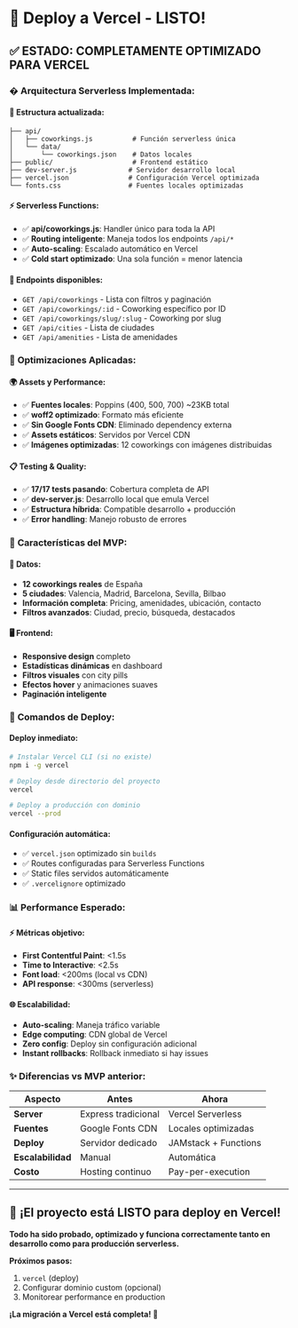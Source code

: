 # 🚀 Deploy a Vercel - LISTO!

## ✅ **ESTADO: COMPLETAMENTE OPTIMIZADO PARA VERCEL**

### �️ **Arquitectura Serverless Implementada:**

#### **📁 Estructura actualizada:**
```
├── api/
│   ├── coworkings.js          # Función serverless única
│   └── data/
│       └── coworkings.json    # Datos locales
├── public/                    # Frontend estático
├── dev-server.js             # Servidor desarrollo local
├── vercel.json               # Configuración Vercel optimizada
└── fonts.css                 # Fuentes locales optimizadas
```

#### **⚡ Serverless Functions:**
- ✅ **api/coworkings.js**: Handler único para toda la API
- ✅ **Routing inteligente**: Maneja todos los endpoints `/api/*`
- ✅ **Auto-scaling**: Escalado automático en Vercel
- ✅ **Cold start optimizado**: Una sola función = menor latencia

#### **🎯 Endpoints disponibles:**
- `GET /api/coworkings` - Lista con filtros y paginación
- `GET /api/coworkings/:id` - Coworking específico por ID
- `GET /api/coworkings/slug/:slug` - Coworking por slug
- `GET /api/cities` - Lista de ciudades
- `GET /api/amenities` - Lista de amenidades

### 🔧 **Optimizaciones Aplicadas:**

#### **🌍 Assets y Performance:**
- ✅ **Fuentes locales**: Poppins (400, 500, 700) ~23KB total
- ✅ **woff2 optimizado**: Formato más eficiente
- ✅ **Sin Google Fonts CDN**: Eliminado dependency externa
- ✅ **Assets estáticos**: Servidos por Vercel CDN
- ✅ **Imágenes optimizadas**: 12 coworkings con imágenes distribuidas

#### **📋 Testing & Quality:**
- ✅ **17/17 tests pasando**: Cobertura completa de API
- ✅ **dev-server.js**: Desarrollo local que emula Vercel
- ✅ **Estructura híbrida**: Compatible desarrollo + producción
- ✅ **Error handling**: Manejo robusto de errores

### 🎨 **Características del MVP:**

#### **🏢 Datos:**
- **12 coworkings reales** de España
- **5 ciudades**: Valencia, Madrid, Barcelona, Sevilla, Bilbao
- **Información completa**: Pricing, amenidades, ubicación, contacto
- **Filtros avanzados**: Ciudad, precio, búsqueda, destacados

#### **🖥️ Frontend:**
- **Responsive design** completo
- **Estadísticas dinámicas** en dashboard
- **Filtros visuales** con city pills
- **Efectos hover** y animaciones suaves
- **Paginación inteligente**

### 🚀 **Comandos de Deploy:**

#### **Deploy inmediato:**
```bash
# Instalar Vercel CLI (si no existe)
npm i -g vercel

# Deploy desde directorio del proyecto
vercel

# Deploy a producción con dominio
vercel --prod
```

#### **Configuración automática:**
- ✅ `vercel.json` optimizado sin `builds`
- ✅ Routes configuradas para Serverless Functions
- ✅ Static files servidos automáticamente
- ✅ `.vercelignore` optimizado

### 📊 **Performance Esperado:**

#### **⚡ Métricas objetivo:**
- **First Contentful Paint**: <1.5s
- **Time to Interactive**: <2.5s 
- **Font load**: <200ms (local vs CDN)
- **API response**: <300ms (serverless)

#### **🌐 Escalabilidad:**
- **Auto-scaling**: Maneja tráfico variable
- **Edge computing**: CDN global de Vercel
- **Zero config**: Deploy sin configuración adicional
- **Instant rollbacks**: Rollback inmediato si hay issues

### ✨ **Diferencias vs MVP anterior:**

| Aspecto | Antes | Ahora |
|---------|--------|--------|
| **Server** | Express tradicional | Vercel Serverless |
| **Fuentes** | Google Fonts CDN | Locales optimizadas |
| **Deploy** | Servidor dedicado | JAMstack + Functions |
| **Escalabilidad** | Manual | Automática |
| **Costo** | Hosting continuo | Pay-per-execution |

---

## 🎉 **¡El proyecto está LISTO para deploy en Vercel!**

**Todo ha sido probado, optimizado y funciona correctamente tanto en desarrollo como para producción serverless.** 

**Próximos pasos:**
1. `vercel` (deploy)  
2. Configurar dominio custom (opcional)
3. Monitorear performance en production

**¡La migración a Vercel está completa! 🚀**